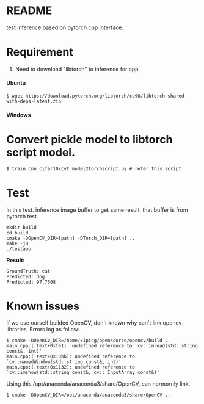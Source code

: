 # README
test inference based on pytorch cpp interface.

# Requirement
1. Need to download "libtorch" to inference for cpp

#### Ubuntu
	$ wget https://download.pytorch.org/libtorch/cu90/libtorch-shared-with-deps-latest.zip
#### Windows

# Convert pickle model to libtorch script model.

	$ train_cnn_cifar10/cvt_model2torchscript.py # refer this script

# Test 
In this test. inference image buffer to get same result, that buffer is from pytorch test.

	mkdir build
	cd build
	cmake -DOpenCV_DIR=[path] -DTorch_DIR=[path] ..
	make -j8
	./testapp

**Result:**

	GroundTruth: cat
	Predicted: dog
	Predicted: 97.7508


# Known issues
If we use ourself builded OpenCV, don't known why can't link opencv libraries. Errors log as follow: <br>

	$ cmake -DOpenCV_DIR=/home/xiping/opensource/opencv/build ..
	main.cpp:(.text+0xfe1): undefined reference to `cv::imread(std::string const&, int)'
	main.cpp:(.text+0x10bb): undefined reference to `cv::namedWindow(std::string const&, int)'
	main.cpp:(.text+0x1132): undefined reference to `cv::imshow(std::string const&, cv::_InputArray const&)'

Using this /opt/anaconda/anaconda3/share/OpenCV, can normornly link. <br>

	$ cmake -DOpenCV_DIR=/opt/anaconda/anaconda3/share/OpenCV ..

